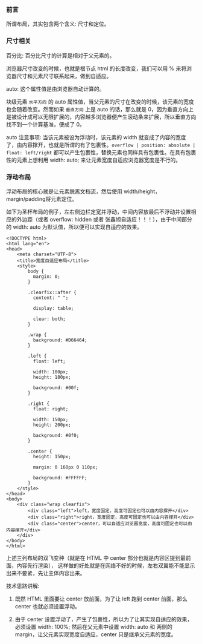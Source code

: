 ### 前言

所谓布局，其实包含两个含义: 尺寸和定位。

### 尺寸相关

百分比: 百分比尺寸的计算是相对于父元素的。

浏览器尺寸改变的时候，也就是根节点 html 的长度改变，我们可以用 % 来将浏览器尺寸和元素尺寸联系起来，做到自适应。

auto: 这个属性值是由浏览器自动计算的。

块级元素 `水平方向` 的 auto 属性值，当父元素的尺寸在改变的时候，该元素的宽度也会随着改变。然而如果 `垂直方向` 上是 auto 的话，那么就是 0，因为垂直方向上是被设计成可以无限扩展的，内容越多浏览器便产生滚动条来扩展，所以垂直方向找不到一个计算基准，便成了 0。

auto 注意事项: 当该元素被设为浮动时，该元素的 width 就变成了内容的宽度了，由内容撑开，也就是所谓的有了包裹性。`overflow | position: absolute | float: left/right` 都可以产生包裹性，替换元素也同样具有包裹性。在具有包裹性的元素上想利用 width: auto; 来让元素宽度自适应浏览器宽度是不行的。

### 浮动布局

浮动布局的核心就是让元素脱离文档流，然后使用 width/height，margin/padding将元素定位。

<!-- TODO: 完善 -->
如下为圣杯布局的例子，左右侧边栏定宽并浮动，中间内容放最后不浮动并设置相应的外边距（或者 overflow: hidden 或者 张鑫旭自适应！！！），由于中间部分的 width: auto 为默认值，所以便可以实现自适应的效果。

    <!DOCTYPE html>
    <html lang="en">
    <head>
        <meta charset="UTF-8">
        <title>宽度自适应布局</title>
        <style>
            body {
              margin: 0;
            }

            .clearfix::after {
              content: " ";

              display: table;

              clear: both;
            }

            .wrap {
              background: #D66464;
            }

            .left {
              float: left;

              width: 100px;
              height: 180px;

              background: #00f;
            }

            .right {
              float: right;

              width: 150px;
              height: 200px;

              background: #0f0;
            }

            .center {
              height: 150px;

              margin: 0 160px 0 110px;

              background: #FFFFFF;
            }
        </style>
    </head>
    <body>
        <div class="wrap clearfix">
            <div class="left">left，宽度固定，高度可固定也可以由内容撑开</div>
            <div class="right">right，宽度固定，高度可固定也可以由内容撑开</div>
            <div class="center">center，可以自适应浏览器宽度，高度可固定也可以由内容撑开</div>
        </div>
    </body>
    </html>

上述三列布局的双飞变种（就是在 HTML 中 center 部分也就是内容区提到最前面，内容先行渲染）， 这样做的好处就是在网络不好的时候，左右双翼能不能显示出来不要紧，先让主体内容出来。

技术思路讲解:

1) 既然 HTML 里面要让 center 放前面，为了让 left 跑到 center 前面，那么 center 也就必须设置浮动。

2) 由于 center 设置浮动了，产生了包裹性，所以为了让其实现自适应的效果，必须设置 width: 100%; 然后在父元素中设置 width: auto 和 两侧的 margin，让父元素实现宽度自适应，center 只是继承父元素的宽度。


    <!DOCTYPE html>
    <html lang="en">
    <head>
        <meta charset="UTF-8">
        <title>宽度自适应布局</title>
        <style>
            body {
                margin: 0;
            }

            .clearfix::after {
                content: " ";

                display: table;

                clear: both;
            }

            .wrap {
                margin-left: 100px;
                margin-right: 150px;

                background-color: #FBD570;
            }

            .center {
                float: left;

                width: 100%;
                height: 150px;

                background: #555;
            }

            .left {
                float: left;

                width: 100px;
                height: 180px;

                margin-left: calc(-100% - 100px);

                background: #00f;
            }

            .right {
                float: right;

                width: 150px;
                height: 200px;

                margin-right: -150px;

                background: #0f0;
            }
        </style>
    </head>
    <body>
        <div class="wrap clearfix">
            <div class="center">center，可以自适应浏览器宽度，高度可固定也可以由内容撑开</div>
            <div class="left">left，宽度固定，高度可固定也可以由内容撑开</div>
            <div class="right">right，宽度固定，高度可固定也可以由内容撑开</div>
        </div>
    </body>
    </html>

代码中我用到了 calc() 函数（特别注意减号两边需要有空格），如果本例中不使用 calc 函数，通过设置 wrap 左边距为 0, left 左边距 -100%, 然后在 center 中多加一层子块 div 设置 margin-left: 100px，可以达到同样的效果，见 `圣杯布局双飞float/index-1.html`。

### 普通流布局

基线基础知识学习: inline-block 默认是基线对齐的。基线根据有文字和没有文字两种情况是不同的:

1) 无文字: 基线是容器的 margin-bottom 下边缘。跟容器内部的元素没有一点的关系，就算内部元素与容器发生了外边距合并也没有任何的影响。

2) 有文字: 最后一行文字的下边缘，无论文字在什么子元素容器内或在什么位置都没有任何的关系。

使用 inline-block 进行圣杯布局, 自适应性是通过 .wrap 的 width: auto 和 center 的 width: 100% 实现的:

    <!DOCTYPE html>
    <html lang="en">
    <head>
        <meta charset="UTF-8">
        <title>宽度自适应布局</title>
        <style>
            body {
                margin: 0;
            }

            .wrap {
                margin-left: 100px;
                margin-right: 150px;

                font-size: 0;
                letter-spacing: -4px; /* 用于兼容safari，根据不同字体字号或许需要做一定的调整 */

                background-color: #fbd570;
            }

            .wrap * {
                font-size: 1rem;
                letter-spacing: normal;
            }

            .left {
                display: inline-block;

                vertical-align: top

                width: 100px;
                height: 180px;

                margin-left: -100px;

                background-color: #00f;
            }

            .center {
                display: inline-block;

                vertical-align: top;

                width: 100%;
                min-width: 150px;
                height: 150px;

                background-color: #b373da;
            }

            .right {
                display: inline-block;

                vertical-align: top;

                width: 150px;
                height: 200px;

                margin-right: -150px;

                background-color: #0f0;
            }

        </style>
    </head>
    <body>
        <div class="wrap">
            <div class="left">left，宽度高度固定</div>
            <div class="center">center，可以自适应浏览器宽度，高度固定</div>
            <div class="right">right，宽度高度固定</div>
        </div>
    </body>
    </html>

双飞实现的话，注意 html 的顺序是 `center>right>left` 并且改变左栏的 margin-left: calc(-100% - 100px) 就可以了（`center>left>right` 顺序的话就达不到预期的效果）。

如果不能使用 calc 的话，可以在 center 里面再加一层，跟浮动一样的处理方式。不过最简单的方式是通过使用 css3 的 box-sizing 属性来实现。

    <!DOCTYPE html>
    <html lang="en">
    <head>
        <meta charset="UTF-8">
        <title>宽度自适应布局</title>
        <style>
            body {
                margin: 0;
            }

            .wrap {
                margin-right: 150px;

                font-size: 0;
                letter-spacing: -4px; /* 用于兼容safari，根据不同字体字号或许需要做一定的调整 */

                background-color: #fbd570;
            }

            .wrap * {
                font-size: 1rem;
                letter-spacing: normal;
            }

            .center {
                display: inline-block;

                vertical-align: top;

                width: 100%;
                min-width: 150px;
                height: 150px;

                box-sizing: border-box;
                padding-left: 100px;

                background-color: #b373da;
                background-clip: content-box;
                background-origin: content-box;
            }

            .left {
                display: inline-block;

                vertical-align: top;

                width: 100px;
                height: 180px;

                margin-left: -100%;

                background-color: #00f;
            }

            .right {
                display: inline-block;

                vertical-align: top;

                width: 150px;
                height: 200px;

                margin-right: -150px;

                background-color: #0f0;
            }
        </style>
    </head>
    <body>
        <div class="wrap">
            <div class="center">center，可以自适应浏览器宽度，高度固定</div>
            <div class="right">right，宽度高度固定</div>
            <div class="left">left，宽度高度固定</div>
        </div>
    </body>
    </html>

### 绝对定位

基础知识补充:

absolute 定位的基准是最近的 非static 定位父元素或者 inital containing block，而 fixed 是相对于 viewport 定位。

两种定位都会脱离普通流。

absolute 定位中 top: 0; left: 0; 的位置在父元素的 padding-box 左上角。

    <!DOCTYPE html>
    <html lang="en">
    <head>
        <meta charset="UTF-8">
        <title>宽度自适应布局</title>
        <style>
            body {
                margin: 0;
            }

            .wrap {
                position: relative;

                height: 250px;

                margin-left: 100px;
                margin-right: 150px;

                background-color: #fbd570;
            }

            .left {
                position: absolute;
                top: 0;
                left: -100px;

                width: 100px;
                height: 180px;

                background-color: #00f;
            }

            .right {
                position: absolute;
                top: 0;
                right: 0;

                width: 150px;
                height: 200px;

                margin-right: -150px;

                background-color: #0f0;
            }

            .center {
                position: absolute;
                top: 0;
                left: 0;

                width: 100%;
                min-width: 150px;
                height: 150px;

                background-color: #b373da;
            }
        </style>
    </head>
    <body>
        <div class="wrap">
            <div class="left">left，宽度高度固定</div>
            <div class="center">center，可以自适应浏览器宽度，高度固定</div>
            <div class="right">right，宽度高度固定</div>
        </div>
    </body>
    </html>

双飞的话就改变一下 html 的顺序就可以了: `center>left>right`。

### 弹性盒子

[阮一峰老师的博文](http://www.ruanyifeng.com/blog/2015/07/flex-grammar.html) 已经详细地对弹性盒子语法进行了总结，下面的示例代码也是出自于他的博客文章。

基础知识点补充:

max-width: 768px 等价于 <768px

min-width: 768px 等价于 >=768px

圣杯布局代码如下:

    <!DOCTYPE html>
    <html lang="en">
    <head>
        <meta charset="UTF-8">
        <title>宽度自适应布局</title>
        <style>
            body {
                margin: 0;
            }

            .HolyGrail {
                display: flex;
                flex-direction: column;

                min-height: 100vh;
            }

            header,
            footer {
                flex: 1;
            }

            .HolyGrail-body {
                display: flex;
                flex: 1;
            }

            .HolyGrail-content {
                flex: 1;
            }

            .HolyGrail-nav,
            .HolyGrail-ads {
                flex: 0 0 12em;
            }

            @media (max-width: 768px) {
                .HolyGrail-body {
                    flex-direction: column;
                    flex: 1;
                }

                .HolyGrail-nav,
                .HolyGrail-ads,
                .HolyGrail-content {
                    flex: auto;
                }
            }
        </style>
    </head>
    <body class="HolyGrail">
        <header>...</header>
        <div class="HolyGrail-body">
            <nav class="HolyGrail-nav">
                vt. 切成方块 n. 骰子 vi. 掷骰子 n. (Dice)人名；(英)戴斯
            </nav>
            <main class="HolyGrail-content">
                DICE，全称EA Digital Illusions Creative Entertainment AB，又称EA DICE，是美国艺电旗下的一个游戏工作室，总部位于瑞典斯德哥尔摩。DICE最成功的游戏是其出品的战地系列游戏。关于游戏用具或赌具“dice”，请阅读“骰子”或“色子”词条
            </main>
            <aside class="HolyGrail-ads">
                挤他车以占领先地位(或有利位置)，紧逼抢挡 (两个驾驶员之间的)近距离追逐，抢拉追逐，紧逼抢挡，争夺有利位置的一场势均力敌的比赛
            </aside>
        </div>
        <footer>...</footer>
    </body>
    </html>

双飞的话，将 .HolyGrail-body 中的元素顺序改为 `.HolyGrail-content > .HolyGrail-nav > .HolyGrail-ads` 并且设置 .HolyGrail-nav 的 order: -1 即可实现。

### References

[茄果](http://www.cnblogs.com/qieguo/p/5421252.html)

[阮一峰](http://www.ruanyifeng.com/blog/2015/07/flex-grammar.html)
